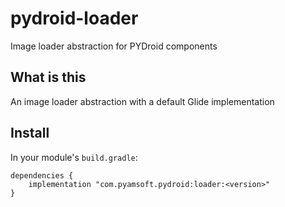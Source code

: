 # pydroid-loader
Image loader abstraction for PYDroid components

## What is this

An image loader abstraction with a default Glide implementation

## Install

In your module's `build.gradle`:
```
dependencies {
    implementation "com.pyamsoft.pydroid:loader:<version>"
}
```
